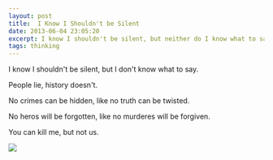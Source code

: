 ```yaml
---
layout: post
title:  I Know I Shouldn't be Silent
date: 2013-06-04 23:05:20
excerpt: I know I shouldn't be silent, but neither do I know what to say. 
tags: thinking
---
```

I know I shouldn't be silent, but I don't know what to say.

People lie, history doesn't. 

No crimes can be hidden, like no truth can be twisted.

No heros will be forgotten, like no murderes will be forgiven.

You can kill me, but not us.

![](http://25.media.tumblr.com/5fc11a8c8552ac961b6dbdff06641e7d/tumblr_mnvhymaGrP1r3lgkdo1_500.jpg)
